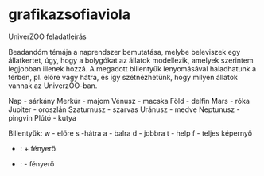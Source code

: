 # grafikazsofiaviola
UniverZOO feladatleírás

Beadandóm témája a naprendszer bemutatása, melybe beleviszek egy állatkertet, úgy, hogy a bolygókat az állatok modellezik,
amelyek szerintem legjobban illenek hozzá. A megadott billentyűk lenyomásával haladhatunk a térben, pl. előre vagy hátra, 
és így szétnézhetünk, hogy milyen állatok vannak az UniverzOO-ban. 

Nap - sárkány
Merkúr - majom
Vénusz - macska
Föld - delfin
Mars - róka
Jupiter - oroszlán
Szaturnusz - szarvas
Uránusz - medve
Neptunusz - pingvin
Plútó - kutya

Billentyűk:
w - előre
s -hátra
a - balra
d - jobbra
t - help
f - teljes képernyő
+ : + fényerő
- : - fényerő

